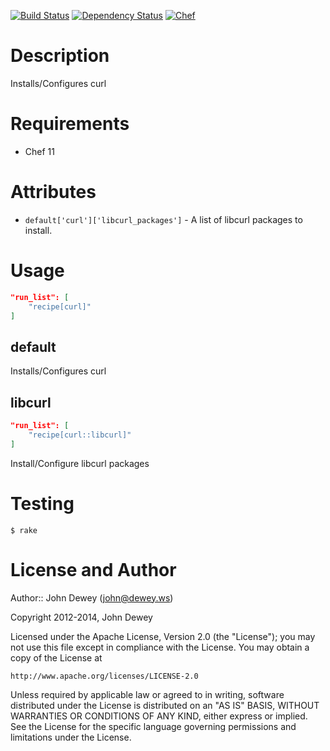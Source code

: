 [![Build Status](http://img.shields.io/travis/retr0h/cookbook-curl.svg?style=flat-square)](https://travis-ci.org/retr0h/cookbook-curl)
[![Dependency Status](http://img.shields.io/gemnasium/retr0h/cookbook-curl.svg?style=flat-square)](https://gemnasium.com/retr0h/cookbook-curl)
[![Chef](http://img.shields.io/cookbook/v/curl.svg?style=flat-square)](https://supermarket.getchef.com/cookbooks/curl)

Description
============

Installs/Configures curl

Requirements
============

* Chef 11

Attributes
==========

* `default['curl']['libcurl_packages']` - A list of libcurl packages to install.

Usage
=====

```json
"run_list": [
    "recipe[curl]"
]
```

default
-------

Installs/Configures curl

libcurl
-------

```json
"run_list": [
    "recipe[curl::libcurl]"
]
```

Install/Configure libcurl packages

Testing
=======

    $ rake

License and Author
==================

Author:: John Dewey (<john@dewey.ws>)

Copyright 2012-2014, John Dewey

Licensed under the Apache License, Version 2.0 (the "License");
you may not use this file except in compliance with the License.
You may obtain a copy of the License at

    http://www.apache.org/licenses/LICENSE-2.0

Unless required by applicable law or agreed to in writing, software
distributed under the License is distributed on an "AS IS" BASIS,
WITHOUT WARRANTIES OR CONDITIONS OF ANY KIND, either express or implied.
See the License for the specific language governing permissions and
limitations under the License.
